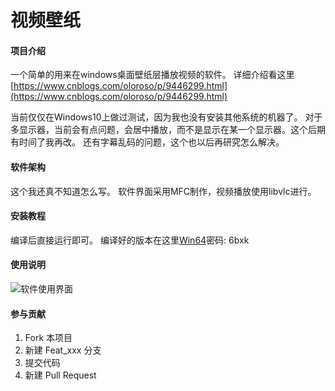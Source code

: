 # 视频壁纸

#### 项目介绍
一个简单的用来在windows桌面壁纸层播放视频的软件。
详细介绍看这里[https://www.cnblogs.com/oloroso/p/9446299.html](https://www.cnblogs.com/oloroso/p/9446299.html)

当前仅仅在Windows10上做过测试，因为我也没有安装其他系统的机器了。
对于多显示器，当前会有点问题，会居中播放，而不是显示在某一个显示器。这个后期有时间了我再改。
还有字幕乱码的问题，这个也以后再研究怎么解决。

#### 软件架构
这个我还真不知道怎么写。
软件界面采用MFC制作，视频播放使用libvlc进行。


#### 安装教程

编译后直接运行即可。
编译好的版本在这里[Win64](https://pan.baidu.com/s/1HN3wjQu8AX2L2x9JfV0UtQ)密码: 6bxk

#### 使用说明

![软件使用界面](https://images.gitee.com/uploads/images/2018/0816/232549_22daa8a6_132549.png "QQ截图20180816232526.png")

#### 参与贡献

1. Fork 本项目
2. 新建 Feat_xxx 分支
3. 提交代码
4. 新建 Pull Request

